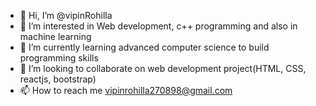 - 👋 Hi, I’m @vipinRohilla
- 👀 I’m interested in Web development, c++ programming and also in machine learning
- 🌱 I’m currently learning advanced computer science to build programming skills
- 💞️ I’m looking to collaborate on web development project(HTML, CSS, reactjs, bootstrap)
- 📫 How to reach me vipinrohilla270898@gmail.com

<!---
vipinRohilla/vipinRohilla is a ✨ special ✨ repository because its `README.md` (this file) appears on your GitHub profile.
You can click the Preview link to take a look at your changes.
--->
